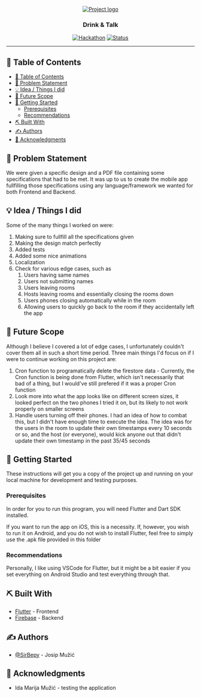<p align="center">
  <a href="" rel="noopener">
 <img src="https://i.imgur.com/AZ2iWek.png" alt="Project logo"></a>
</p>
<h3 align="center">Drink & Talk</h3>

<div align="center">

[![Hackathon](https://img.shields.io/badge/hackathon-IH-orange.svg)](http://hackathon.url.com)
[![Status](https://img.shields.io/badge/status-done-success.svg)]()

</div>

---

## 📝 Table of Contents

- [📝 Table of Contents](#-table-of-contents)
- [🧐 Problem Statement <a name = "problem_statement"></a>](#-problem-statement-)
- [💡 Idea / Things I did <a name = "idea"></a>](#-idea--things-i-did-)
- [🚀 Future Scope <a name = "future_scope"></a>](#-future-scope-)
- [🏁 Getting Started <a name = "getting_started"></a>](#-getting-started-)
  - [Prerequisites](#prerequisites)
  - [Recommendations](#recommendations)
- [⛏️ Built With <a name = "tech_stack"></a>](#️-built-with-)
- [✍️ Authors <a name = "authors"></a>](#️-authors-)
- [🎉 Acknowledgments <a name = "acknowledgments"></a>](#-acknowledgments-)

## 🧐 Problem Statement <a name = "problem_statement"></a>

We were given a specific design and a PDF file containing some specifications that had to be met.
It was up to us to create the mobile app fullfilling those specifications using any language/framework we wanted for both Frontend and Backend.

## 💡 Idea / Things I did <a name = "idea"></a>

Some of the many things I worked on were:
1. Making sure to fullfill all the specifications given
2. Making the design match perfectly
3. Added tests
4. Added some nice animations
5. Localization
6. Check for various edge cases, such as
   1. Users having same names
   2. Users not submitting names
   3. Users leaving rooms
   4. Hosts leaving rooms and essentially closing the rooms down
   5. Users phones closing automatically while in the room
   6. Allowing users to quickly go back to the room if they accidentally left the app

## 🚀 Future Scope <a name = "future_scope"></a>

Although I believe I covered a lot of edge cases, I unfortunately couldn't cover them all in such a short time period. 
Three main things I'd focus on if I were to continue working on this project are:

1. Cron function to programatically delete the firestore data - Currently, the Cron function is being done from Flutter, which isn't necessarily that bad of a thing, but I would've still prefered if it was a proper Cron function
2. Look more into what the app looks like on different screen sizes, it looked perfect on the two phones I tried it on, but its likely to not work properly on smaller screens
3. Handle users turning off their phones. I had an idea of how to combat this, but I didn't have enough time to execute the idea. The idea was for the users in the room to update their own timestamps every 10 seconds or so, and the host (or everyone), would kick anyone out that didn't update their own timestamp in the past 35/45 seconds

## 🏁 Getting Started <a name = "getting_started"></a>

These instructions will get you a copy of the project up and running on your local machine for development
and testing purposes. 

### Prerequisites

In order for you to run this program, you will need Flutter and Dart SDK installed.

If you want to run the app on iOS, this is a necessity. If, however, you wish to run it on Android, and you do not wish to install Flutter, feel free to simply use the .apk file provided in this folder

### Recommendations

Personally, I like using VSCode for Flutter, but it might be a bit easier if you set everything on Android Studio and test everything through that.
## ⛏️ Built With <a name = "tech_stack"></a>

- [Flutter](https://www.flutter.dev/) - Frontend
- [Firebase](https://firebase.google.com/) - Backend

## ✍️ Authors <a name = "authors"></a>

- [@SirBepy](https://github.com/SirBepy) - Josip Mužić
## 🎉 Acknowledgments <a name = "acknowledgments"></a>

- Ida Marija Mužić - testing the application